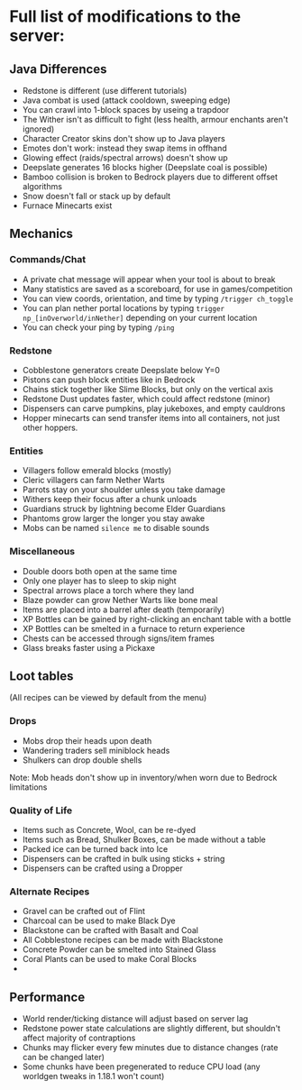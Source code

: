 # Full list of modifications to the server:

## Java Differences
- Redstone is different (use different tutorials)
- Java combat is used (attack cooldown, sweeping edge)
- You can crawl into 1-block spaces by useing a trapdoor
- The Wither isn't as difficult to fight (less health, armour enchants aren't ignored)
- Character Creator skins don't show up to Java players
- Emotes don't work: instead they swap items in offhand
- Glowing effect (raids/spectral arrows) doesn't show up
- Deepslate generates 16 blocks higher (Deepslate coal is possible)
- Bamboo collision is broken to Bedrock players due to different offset algorithms
- Snow doesn't fall or stack up by default
- Furnace Minecarts exist

## Mechanics
### Commands/Chat
- A private chat message will appear when your tool is about to break
- Many statistics are saved as a scoreboard, for use in games/competition
- You can view coords, orientation, and time by typing `/trigger ch_toggle`
- You can plan nether portal locations by typing `trigger np_[inOverworld/inNether]` depending on your current location
- You can check your ping by typing `/ping`
### Redstone
- Cobblestone generators create Deepslate below Y=0
- Pistons can push block entities like in Bedrock
- Chains stick together like Slime Blocks, but only on the vertical axis
- Redstone Dust updates faster, which could affect redstone (minor)
- Dispensers can carve pumpkins, play jukeboxes, and empty cauldrons
- Hopper minecarts can send transfer items into all containers, not just other hoppers.
### Entities
- Villagers follow emerald blocks (mostly)
- Cleric villagers can farm Nether Warts
- Parrots stay on your shoulder unless you take damage
- Withers keep their focus after a chunk unloads
- Guardians struck by lightning become Elder Guardians
- Phantoms grow larger the longer you stay awake
- Mobs can be named `silence me` to disable sounds
### Miscellaneous
- Double doors both open at the same time
- Only one player has to sleep to skip night
- Spectral arrows place a torch where they land
- Blaze powder can grow Nether Warts like bone meal
- Items are placed into a barrel after death (temporarily)
- XP Bottles can be gained by right-clicking an enchant table with a bottle
- XP Bottles can be smelted in a furnace to return experience
- Chests can be accessed through signs/item frames
- Glass breaks faster using a Pickaxe

## Loot tables
 (All recipes can be viewed by default from the menu)
### Drops
- Mobs drop their heads upon death
- Wandering traders sell miniblock heads
- Shulkers can drop double shells

Note: Mob heads don't show up in inventory/when worn due to Bedrock limitations
### Quality of Life
- Items such as Concrete, Wool, can be re-dyed
- Items such as Bread, Shulker Boxes, can be made without a table
- Packed ice can be turned back into Ice
- Dispensers can be crafted in bulk using sticks + string
- Dispensers can be crafted using a Dropper
### Alternate Recipes
- Gravel can be crafted out of Flint
- Charcoal can be used to make Black Dye
- Blackstone can be crafted with Basalt and Coal
- All Cobblestone recipes can be made with Blackstone
- Concrete Powder can be smelted into Stained Glass
- Coral Plants can be used to make Coral Blocks
- 
## Performance
- World render/ticking distance will adjust based on server lag
- Redstone power state calculations are slightly different, but shouldn't affect majority of contraptions
- Chunks may flicker every few minutes due to distance changes (rate can be changed later)
- Some chunks have been pregenerated to reduce CPU load (any worldgen tweaks in 1.18.1 won't count)
